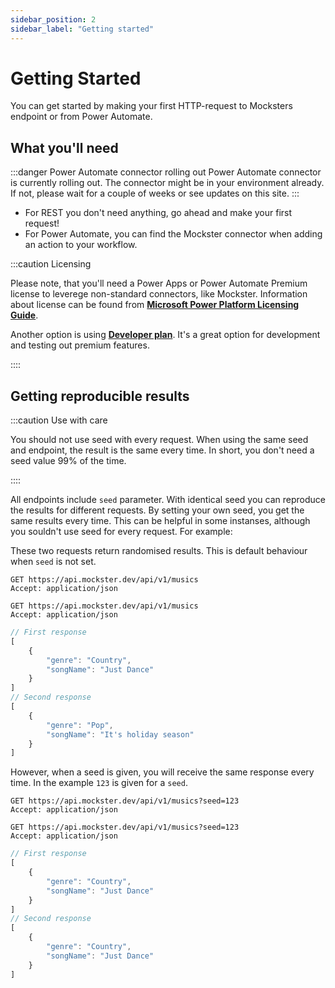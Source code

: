 ```yaml
---
sidebar_position: 2
sidebar_label: "Getting started"
---
```


# Getting Started

You can get started by making your first HTTP-request to Mocksters endpoint or from Power Automate.

## What you'll need

:::danger Power Automate connector rolling out
Power Automate connector is currently rolling out. The connector might be in your environment already. If not, please wait for a couple of weeks or see updates on this site.
:::

- For REST you don't need anything, go ahead and make your first request!
- For Power Automate, you can find the Mockster connector when adding an action to your workflow.

:::caution Licensing

Please note, that you'll need a Power Apps or Power Automate Premium license to leverege non-standard connectors, like Mockster. Information about license can be found from **[Microsoft Power Platform Licensing Guide](https://go.microsoft.com/fwlink/?linkid=2085130)**.

Another option is using **[Developer plan](https://powerapps.microsoft.com/en-gb/developerplan/)**. It's a great option for development and testing out premium features.

::::

## Getting reproducible results

:::caution Use with care

You should not use seed with every request. When using the same seed and endpoint, the result is the same every time. In short, you don't need a seed value 99% of the time.

::::

All endpoints include `seed` parameter. With identical seed you can reproduce the results for different requests. By setting your own seed, you get the same results every time. This can be helpful in some instanses, although you souldn't use seed for every request. For example:

These two requests return randomised results. This is default behaviour when `seed` is not set.

```http title="HTTP"
GET https://api.mockster.dev/api/v1/musics
Accept: application/json  

GET https://api.mockster.dev/api/v1/musics
Accept: application/json  
```

```jsx title="JSON"
// First response
[
    {
        "genre": "Country",
        "songName": "Just Dance"
    }
]
// Second response
[
    {
        "genre": "Pop",
        "songName": "It's holiday season"
    }
]
```

However, when a seed is given, you will receive the same response every time. In the example `123` is given for a `seed`.

```http title="HTTP"
GET https://api.mockster.dev/api/v1/musics?seed=123
Accept: application/json  

GET https://api.mockster.dev/api/v1/musics?seed=123
Accept: application/json  
```

```jsx title="JSON"
// First response
[
    {
        "genre": "Country",
        "songName": "Just Dance"
    }
]
// Second response
[
    {
        "genre": "Country",
        "songName": "Just Dance"
    }
]
```